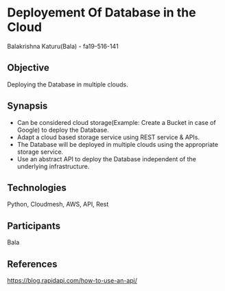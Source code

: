 # Deployement Of Database in the Cloud

Balakrishna Katuru(Bala) - fa19-516-141

## Objective 
Deploying the Database in multiple clouds.

## Synapsis 
- Can be considered cloud storage(Example: Create a Bucket in case of Google)
     to deploy the Database. 
- Adapt a cloud based storage service using REST service & APIs.
- The Database will be deployed in multiple clouds using the appropriate storage service.
- Use an abstract API to deploy the Database independent of the underlying infrastructure.

## Technologies
Python, Cloudmesh, AWS, API, Rest

## Participants 
Bala

## References

<https://blog.rapidapi.com/how-to-use-an-api/>
